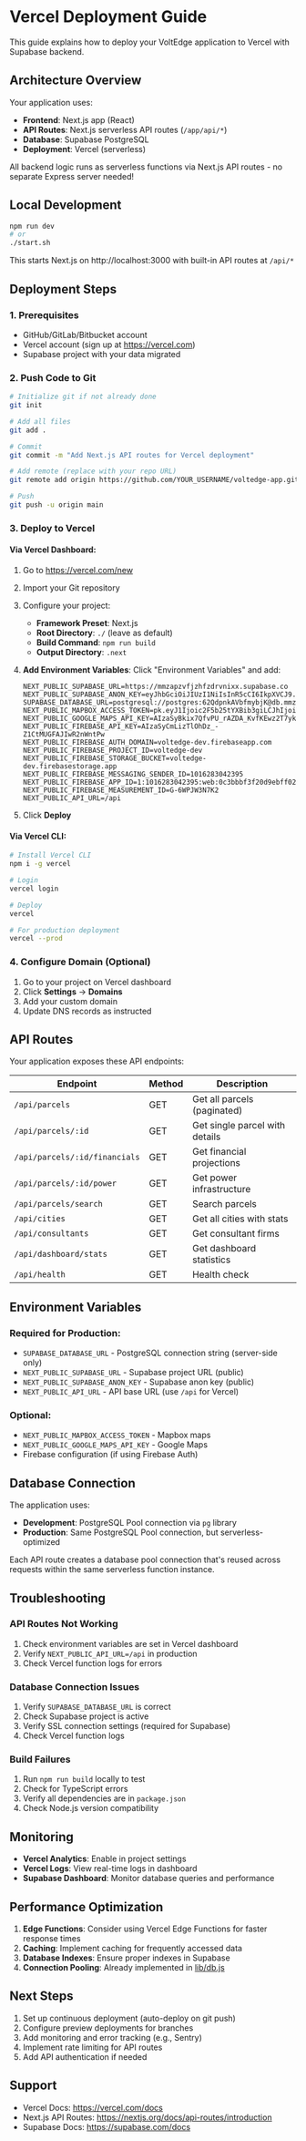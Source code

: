 # Vercel Deployment Guide

This guide explains how to deploy your VoltEdge application to Vercel with Supabase backend.

## Architecture Overview

Your application uses:
- **Frontend**: Next.js app (React)
- **API Routes**: Next.js serverless API routes (`/app/api/*`)
- **Database**: Supabase PostgreSQL
- **Deployment**: Vercel (serverless)

All backend logic runs as serverless functions via Next.js API routes - no separate Express server needed!

## Local Development

```bash
npm run dev
# or
./start.sh
```

This starts Next.js on http://localhost:3000 with built-in API routes at `/api/*`

## Deployment Steps

### 1. Prerequisites

- GitHub/GitLab/Bitbucket account
- Vercel account (sign up at https://vercel.com)
- Supabase project with your data migrated

### 2. Push Code to Git

```bash
# Initialize git if not already done
git init

# Add all files
git add .

# Commit
git commit -m "Add Next.js API routes for Vercel deployment"

# Add remote (replace with your repo URL)
git remote add origin https://github.com/YOUR_USERNAME/voltedge-app.git

# Push
git push -u origin main
```

### 3. Deploy to Vercel

#### Via Vercel Dashboard:

1. Go to https://vercel.com/new
2. Import your Git repository
3. Configure your project:
   - **Framework Preset**: Next.js
   - **Root Directory**: `./` (leave as default)
   - **Build Command**: `npm run build`
   - **Output Directory**: `.next`

4. **Add Environment Variables**:
   Click "Environment Variables" and add:

   ```
   NEXT_PUBLIC_SUPABASE_URL=https://mmzapzvfjzhfzdrvnixx.supabase.co
   NEXT_PUBLIC_SUPABASE_ANON_KEY=eyJhbGciOiJIUzI1NiIsInR5cCI6IkpXVCJ9.eyJpc3MiOiJzdXBhYmFzZSIsInJlZiI6Im1temFwenZmanpoZnpkcnZuaXh4Iiwicm9sZSI6ImFub24iLCJpYXQiOjE3NjA3OTEwMzgsImV4cCI6MjA3NjM2NzAzOH0.uCXaZErP0Sd_whKZ0NEoPO2H2jSttbqXnZllyfC_zTo
   SUPABASE_DATABASE_URL=postgresql://postgres:62QdpnkAVbfmybjK@db.mmzapzvfjzhfzdrvnixx.supabase.co:5432/postgres
   NEXT_PUBLIC_MAPBOX_ACCESS_TOKEN=pk.eyJ1Ijoic2F5b25tYXBib3giLCJhIjoiY2xxdjFrOHk4NW43bjJpcGE2MDE1ZnljaSJ9.G0GeWKSlyl2vcE7tEUW46g
   NEXT_PUBLIC_GOOGLE_MAPS_API_KEY=AIzaSyBkix7QfvPU_rAZDA_KvfKEwz2T7ykQlZQ
   NEXT_PUBLIC_FIREBASE_API_KEY=AIzaSyCmLizTlOhDz_-Z1CtMUGFAJIwR2nWntPw
   NEXT_PUBLIC_FIREBASE_AUTH_DOMAIN=voltedge-dev.firebaseapp.com
   NEXT_PUBLIC_FIREBASE_PROJECT_ID=voltedge-dev
   NEXT_PUBLIC_FIREBASE_STORAGE_BUCKET=voltedge-dev.firebasestorage.app
   NEXT_PUBLIC_FIREBASE_MESSAGING_SENDER_ID=1016283042395
   NEXT_PUBLIC_FIREBASE_APP_ID=1:1016283042395:web:0c3bbbf3f20d9ebff0257e
   NEXT_PUBLIC_FIREBASE_MEASUREMENT_ID=G-6WPJW3N7K2
   NEXT_PUBLIC_API_URL=/api
   ```

5. Click **Deploy**

#### Via Vercel CLI:

```bash
# Install Vercel CLI
npm i -g vercel

# Login
vercel login

# Deploy
vercel

# For production deployment
vercel --prod
```

### 4. Configure Domain (Optional)

1. Go to your project on Vercel dashboard
2. Click **Settings** → **Domains**
3. Add your custom domain
4. Update DNS records as instructed

## API Routes

Your application exposes these API endpoints:

| Endpoint | Method | Description |
|----------|--------|-------------|
| `/api/parcels` | GET | Get all parcels (paginated) |
| `/api/parcels/:id` | GET | Get single parcel with details |
| `/api/parcels/:id/financials` | GET | Get financial projections |
| `/api/parcels/:id/power` | GET | Get power infrastructure |
| `/api/parcels/search` | GET | Search parcels |
| `/api/cities` | GET | Get all cities with stats |
| `/api/consultants` | GET | Get consultant firms |
| `/api/dashboard/stats` | GET | Get dashboard statistics |
| `/api/health` | GET | Health check |

## Environment Variables

### Required for Production:

- `SUPABASE_DATABASE_URL` - PostgreSQL connection string (server-side only)
- `NEXT_PUBLIC_SUPABASE_URL` - Supabase project URL (public)
- `NEXT_PUBLIC_SUPABASE_ANON_KEY` - Supabase anon key (public)
- `NEXT_PUBLIC_API_URL` - API base URL (use `/api` for Vercel)

### Optional:

- `NEXT_PUBLIC_MAPBOX_ACCESS_TOKEN` - Mapbox maps
- `NEXT_PUBLIC_GOOGLE_MAPS_API_KEY` - Google Maps
- Firebase configuration (if using Firebase Auth)

## Database Connection

The application uses:
- **Development**: PostgreSQL Pool connection via `pg` library
- **Production**: Same PostgreSQL Pool connection, but serverless-optimized

Each API route creates a database pool connection that's reused across requests within the same serverless function instance.

## Troubleshooting

### API Routes Not Working

1. Check environment variables are set in Vercel dashboard
2. Verify `NEXT_PUBLIC_API_URL=/api` in production
3. Check Vercel function logs for errors

### Database Connection Issues

1. Verify `SUPABASE_DATABASE_URL` is correct
2. Check Supabase project is active
3. Verify SSL connection settings (required for Supabase)
4. Check Vercel function logs

### Build Failures

1. Run `npm run build` locally to test
2. Check for TypeScript errors
3. Verify all dependencies are in `package.json`
4. Check Node.js version compatibility

## Monitoring

- **Vercel Analytics**: Enable in project settings
- **Vercel Logs**: View real-time logs in dashboard
- **Supabase Dashboard**: Monitor database queries and performance

## Performance Optimization

1. **Edge Functions**: Consider using Vercel Edge Functions for faster response times
2. **Caching**: Implement caching for frequently accessed data
3. **Database Indexes**: Ensure proper indexes in Supabase
4. **Connection Pooling**: Already implemented in [lib/db.js](lib/db.js)

## Next Steps

1. Set up continuous deployment (auto-deploy on git push)
2. Configure preview deployments for branches
3. Add monitoring and error tracking (e.g., Sentry)
4. Implement rate limiting for API routes
5. Add API authentication if needed

## Support

- Vercel Docs: https://vercel.com/docs
- Next.js API Routes: https://nextjs.org/docs/api-routes/introduction
- Supabase Docs: https://supabase.com/docs

